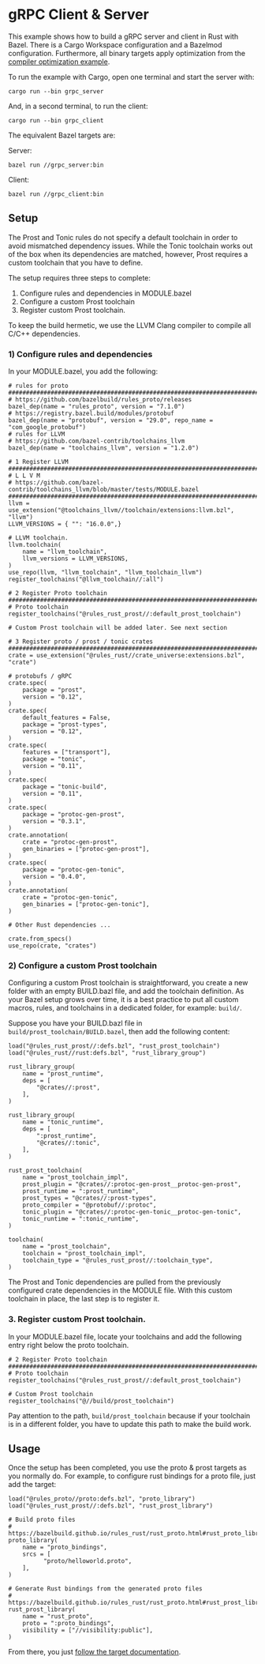 # gRPC Client & Server

This example shows how to build a gRPC server and client in Rust with Bazel.
There is a Cargo Workspace configuration and a Bazelmod configuration. Furthermore,
all binary targets apply optimization from the [compiler optimization example](../03-comp-opt).

To run the example with Cargo, open one terminal and start the server with:

`
cargo run --bin grpc_server
`

And, in a second terminal, to run the client:

`
cargo run --bin grpc_client
`

The equivalent Bazel targets are:

Server:

`bazel run //grpc_server:bin`

Client:

`bazel run //grpc_client:bin`

## Setup

The Prost and Tonic rules do not specify a default toolchain in order to avoid mismatched dependency issues.
While the Tonic toolchain works out of the box when its dependencies are matched, however,
Prost requires a custom toolchain that you have to define.

The setup requires three steps to complete:
1. Configure rules and dependencies in MODULE.bazel
2. Configure a custom Prost toolchain
3. Register custom Prost toolchain.

To keep the build hermetic, we use the LLVM Clang compiler to compile all C/C++ dependencies.

### 1) Configure rules and dependencies

In your MODULE.bazel, you add the following:

```starlark
# rules for proto
###############################################################################
# https://github.com/bazelbuild/rules_proto/releases
bazel_dep(name = "rules_proto", version = "7.1.0")
# https://registry.bazel.build/modules/protobuf
bazel_dep(name = "protobuf", version = "29.0", repo_name = "com_google_protobuf")
# rules for LLVM
# https://github.com/bazel-contrib/toolchains_llvm
bazel_dep(name = "toolchains_llvm", version = "1.2.0")

# 1 Register LLVM
###############################################################################
# L L V M
# https://github.com/bazel-contrib/toolchains_llvm/blob/master/tests/MODULE.bazel
###############################################################################
llvm = use_extension("@toolchains_llvm//toolchain/extensions:llvm.bzl", "llvm")
LLVM_VERSIONS = { "": "16.0.0",}

# LLVM toolchain.
llvm.toolchain(
    name = "llvm_toolchain",
    llvm_versions = LLVM_VERSIONS,
)
use_repo(llvm, "llvm_toolchain", "llvm_toolchain_llvm")
register_toolchains("@llvm_toolchain//:all")

# 2 Register Proto toolchain
###############################################################################
# Proto toolchain
register_toolchains("@rules_rust_prost//:default_prost_toolchain")

# Custom Prost toolchain will be added later. See next section

# 3 Register proto / prost / tonic crates
###############################################################################
crate = use_extension("@rules_rust//crate_universe:extensions.bzl", "crate")

# protobufs / gRPC
crate.spec(
    package = "prost",
    version = "0.12",
)
crate.spec(
    default_features = False,
    package = "prost-types",
    version = "0.12",
)
crate.spec(
    features = ["transport"],
    package = "tonic",
    version = "0.11",
)
crate.spec(
    package = "tonic-build",
    version = "0.11",
)
crate.spec(
    package = "protoc-gen-prost",
    version = "0.3.1",
)
crate.annotation(
    crate = "protoc-gen-prost",
    gen_binaries = ["protoc-gen-prost"],
)
crate.spec(
    package = "protoc-gen-tonic",
    version = "0.4.0",
)
crate.annotation(
    crate = "protoc-gen-tonic",
    gen_binaries = ["protoc-gen-tonic"],
)

# Other Rust dependencies ...

crate.from_specs()
use_repo(crate, "crates")
```

### 2) Configure a custom Prost toolchain

Configuring a custom Prost toolchain is straightforward, you create a new folder with an empty BUILD.bazl file, and add
the toolchain definition.
As your Bazel setup grows over time, it is a best practice to put all custom macros, rules, and toolchains in a
dedicated folder, for example: `build/`.

Suppose you have your BUILD.bazl file in `build/prost_toolchain/BUILD.bazel`, then add the following content:

```starlark
load("@rules_rust_prost//:defs.bzl", "rust_prost_toolchain")
load("@rules_rust//rust:defs.bzl", "rust_library_group")

rust_library_group(
    name = "prost_runtime",
    deps = [
        "@crates//:prost",
    ],
)

rust_library_group(
    name = "tonic_runtime",
    deps = [
        ":prost_runtime",
        "@crates//:tonic",
    ],
)

rust_prost_toolchain(
    name = "prost_toolchain_impl",
    prost_plugin = "@crates//:protoc-gen-prost__protoc-gen-prost",
    prost_runtime = ":prost_runtime",
    prost_types = "@crates//:prost-types",
    proto_compiler = "@protobuf//:protoc",
    tonic_plugin = "@crates//:protoc-gen-tonic__protoc-gen-tonic",
    tonic_runtime = ":tonic_runtime",
)

toolchain(
    name = "prost_toolchain",
    toolchain = "prost_toolchain_impl",
    toolchain_type = "@rules_rust_prost//:toolchain_type",
)
```

The Prost and Tonic dependencies are pulled from the previously configured
crate dependencies in the MODULE file. With this custom toolchain in place, the last step is to register it.

### 3. Register custom Prost toolchain.

In your MODULE.bazel file, locate your toolchains and add the following entry right below the proto toolchain.

```starlark
# 2 Register Proto toolchain
###############################################################################
# Proto toolchain
register_toolchains("@rules_rust_prost//:default_prost_toolchain")

# Custom Prost toolchain
register_toolchains("@//build/prost_toolchain")
```

Pay attention to the path, `build/prost_toolchain` because if your toolchain
is in a different folder, you have to update this path to make the build work.

## Usage

Once the setup has been completed, you use the proto & prost targets as you normally do. For example, to configure rust
bindings for a proto file, just add the target:

```starlark
load("@rules_proto//proto:defs.bzl", "proto_library")
load("@rules_rust_prost//:defs.bzl", "rust_prost_library")

# Build proto files
# https://bazelbuild.github.io/rules_rust/rust_proto.html#rust_proto_library
proto_library(
    name = "proto_bindings",
    srcs = [
          "proto/helloworld.proto",
    ],
)

# Generate Rust bindings from the generated proto files
# https://bazelbuild.github.io/rules_rust/rust_proto.html#rust_prost_library
rust_prost_library(
    name = "rust_proto",
    proto = ":proto_bindings",
    visibility = ["//visibility:public"],
)
```

From there, you
just [follow the target documentation](https://bazelbuild.github.io/rules_rust/rust_proto.html#rust_proto_library).

